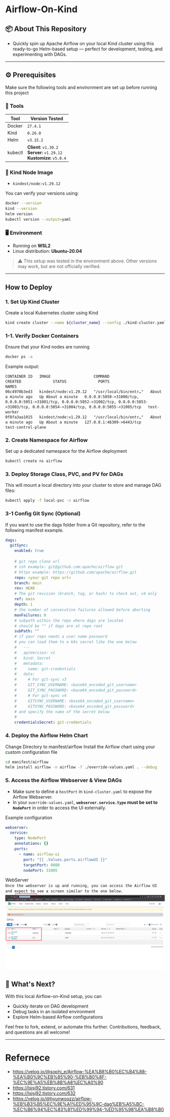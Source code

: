 # Airflow-On-Kind
## 📦 About This Repository
* Quickly spin up Apache Airflow on your local Kind cluster using this ready-to-go Helm-based setup — perfect for development, testing, and experimenting with DAGs.

---

## ⚙️ Prerequisites

Make sure the following tools and environment are set up before running this project

### 🧰 Tools

| Tool      | Version Tested                                      |
|-----------|------------------------------------------------------|
| Docker    | `27.4.1`                                             |
| Kind      | `0.26.0`                                             |
| Helm      | `v3.15.2`                                            |
| kubectl   | **Client:** `v1.30.2` <br> **Server:** `v1.29.12` <br> **Kustomize:** `v5.0.4` |

### 🧱 Kind Node Image

- `kindest/node:v1.29.12`

You can verify your versions using:

```bash
docker --version
kind --version
helm version
kubectl version --output=yaml
```

### 🖥️ Environment

- Running on **WSL2**
- Linux distribution: **Ubuntu-20.04**

> ⚠️ This setup was tested in the environment above. Other versions may work, but are not officially verified.

---

## How to Deploy
### 1. Set Up Kind Cluster
Create a local Kubernetes cluster using Kind
```bash
kind create cluster --name ${cluster_name} --config ./kind-cluster.yaml
```

### 1-1. Verify Docker Containers
Ensure that your Kind nodes are running
```bash
docker ps -a
```
Example output:
```
CONTAINER ID   IMAGE                   COMMAND                  CREATED              STATUS              PORTS                                                                                                                                                  NAMES
06c4970b3ed3   kindest/node:v1.29.12   "/usr/local/bin/entr…"   About a minute ago   Up About a minute   0.0.0.0:5050->31000/tcp, 0.0.0.0:5051->31001/tcp, 0.0.0.0:5052->31002/tcp, 0.0.0.0:5053->31003/tcp, 0.0.0.0:5054->31004/tcp, 0.0.0.0:5055->31005/tcp   test-worker
0f8fa3aa1015   kindest/node:v1.29.12   "/usr/local/bin/entr…"   About a minute ago   Up About a minute   127.0.0.1:46309->6443/tcp                                                                                                                              test-control-plane
```

### 2. Create Namespace for Airflow
Set up a dedicated namespace for the Airflow deployment
```bash
kubectl create ns airflow
```

### 3. Deploy Storage Class, PVC, and PV for DAGs
This will mount a local directory into your cluster to store and manage DAG files:
```bash
kubectl apply -f local-pvc -n airflow
```
### 3-1 Config Git Sync (Optional)
If you want to use the dags folder from a Git repository, refer to the following manifest example.
```yaml
dags:
  gitSync:
    enabled: true

    # git repo clone url
    # ssh example: git@github.com:apache/airflow.git
    # https example: https://github.com/apache/airflow.git
    repo: <your git repo url>
    branch: main
    rev: HEAD
    # The git revision (branch, tag, or hash) to check out, v4 only
    ref: main
    depth: 1
    # the number of consecutive failures allowed before aborting
    maxFailures: 0
    # subpath within the repo where dags are located
    # should be "" if dags are at repo root
    subPath: ""
    # if your repo needs a user name password
    # you can load them to a k8s secret like the one below
    #   ---
    #   apiVersion: v1
    #   kind: Secret
    #   metadata:
    #     name: git-credentials
    #   data:
    #     # For git-sync v3
    #     GIT_SYNC_USERNAME: <base64_encoded_git_username>
    #     GIT_SYNC_PASSWORD: <base64_encoded_git_password>
    #     # For git-sync v4
    #     GITSYNC_USERNAME: <base64_encoded_git_username>
    #     GITSYNC_PASSWORD: <base64_encoded_git_password>
    # and specify the name of the secret below
    #
    credentialsSecret: git-credentials
```

### 4. Deploy the Airflow Helm Chart
Change Directory to manifest/airflow  Install the Airflow chart using your custom configuration file
```bash
cd manifest/airflow
helm install airflow -n airflow -f ./override-values.yaml . --debug
```

### 5. Access the Airflow Webserver & View DAGs
* Make sure to define a `hostPort` in `kind-cluster.yaml` to expose the Airflow Webserver.
* In your `override-values.yaml`, **`webserver.service.type` must be set to `NodePort`** in order to access the UI externally.

Example configuration
```yaml
webserver:
  service:
    type: NodePort
    annotations: {}
    ports:
      - name: airflow-ui
        port: "{{ .Values.ports.airflowUI }}"
        targetPort: 8080
        nodePort: 31005
```

WebServer <br>
``Once the webserver is up and running, you can access the Airflow UI and expect to see a screen similar to the one below.``
![WebServer](image.png)

## 🔬 What's Next?
With this local Airflow-on-Kind setup, you can

- Quickly iterate on DAG development
- Debug tasks in an isolated environment
- Explore Helm-based Airflow configurations

Feel free to fork, extend, or automate this further. Contributions, feedback, and questions are all welcome!


---
# Refernece
* https://velog.io/@sophi_e/Airflow-%EA%B8%B0%EC%B4%88-%EA%B0%9C%EB%85%90-%EB%B0%8F-%EC%9E%A5%EB%8B%A8%EC%A0%90
* https://lsjsj92.tistory.com/631
* https://lsjsj92.tistory.com/632
* https://velog.io/@hyunwoozz/airflow-%EB%B3%B5%EC%9E%A1%ED%95%9C-dag%EB%A5%BC-%EC%B6%94%EC%83%81%ED%99%94-%ED%95%98%EA%B8%B0
